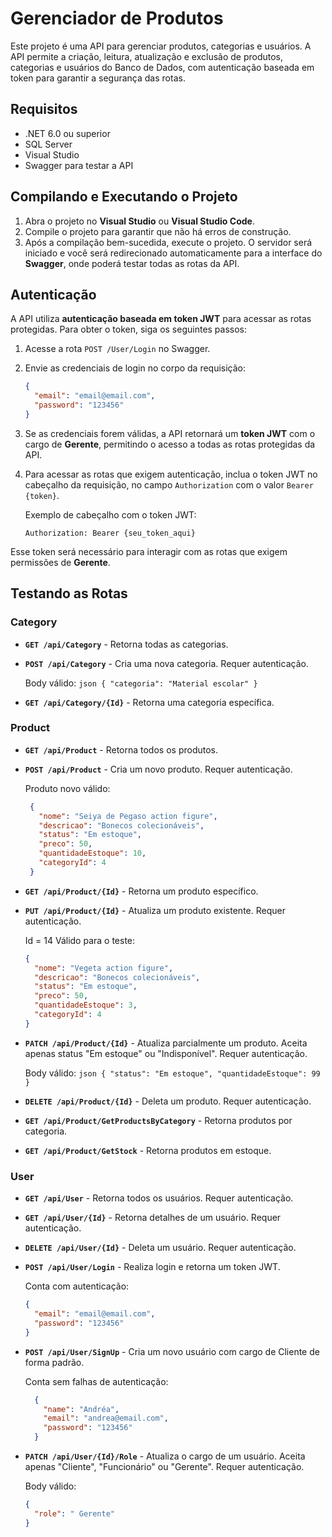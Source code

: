 # Gerenciador de Produtos

Este projeto é uma API para gerenciar produtos, categorias e usuários. A API permite a criação, leitura, atualização e exclusão de produtos, categorias e usuários do Banco de Dados, com autenticação baseada em token para garantir a segurança das rotas.

## Requisitos

- .NET 6.0 ou superior
- SQL Server
- Visual Studio
- Swagger para testar a API

## Compilando e Executando o Projeto

1. Abra o projeto no **Visual Studio** ou **Visual Studio Code**.
2. Compile o projeto para garantir que não há erros de construção.
3. Após a compilação bem-sucedida, execute o projeto. O servidor será iniciado e você será redirecionado automaticamente para a interface do **Swagger**, onde poderá testar todas as rotas da API.

## Autenticação

A API utiliza **autenticação baseada em token JWT** para acessar as rotas protegidas. Para obter o token, siga os seguintes passos:

1. Acesse a rota `POST /User/Login` no Swagger.
2. Envie as credenciais de login no corpo da requisição:

    ```json
    {
      "email": "email@email.com",
      "password": "123456"
    }
    ```

3. Se as credenciais forem válidas, a API retornará um **token JWT** com o cargo de **Gerente**, permitindo o acesso a todas as rotas protegidas da API.
4. Para acessar as rotas que exigem autenticação, inclua o token JWT no cabeçalho da requisição, no campo `Authorization` com o valor `Bearer {token}`.

    Exemplo de cabeçalho com o token JWT:

    ```
    Authorization: Bearer {seu_token_aqui}
    ```

Esse token será necessário para interagir com as rotas que exigem permissões de **Gerente**.

## Testando as Rotas

### Category

- **`GET /api/Category`** - Retorna todas as categorias.
- **`POST /api/Category`** - Cria uma nova categoria. Requer autenticação.

  Body válido:
      ```json
      {
      "categoria": "Material escolar"
      }
      ```
- **`GET /api/Category/{Id}`** - Retorna uma categoria específica.

### Product 

- **`GET /api/Product`** - Retorna todos os produtos.
- **`POST /api/Product`** - Cria um novo produto. Requer autenticação.

  Produto novo válido:
     ```json
      {
        "nome": "Seiya de Pegaso action figure",
        "descricao": "Bonecos colecionáveis",
        "status": "Em estoque",
        "preco": 50,
        "quantidadeEstoque": 10,
        "categoryId": 4
      }
     ```     
- **`GET /api/Product/{Id}`** - Retorna um produto específico.
- **`PUT /api/Product/{Id}`** - Atualiza um produto existente. Requer autenticação.

  Id = 14 Válido para o teste:
    ```json
    {
      "nome": "Vegeta action figure",
      "descricao": "Bonecos colecionáveis",
      "status": "Em estoque",
      "preco": 50,
      "quantidadeEstoque": 3,
      "categoryId": 4
    }
    ```

- **`PATCH /api/Product/{Id}`** - Atualiza parcialmente um produto. Aceita apenas status "Em estoque" ou "Indisponível". Requer autenticação.

  Body válido:
      ```json
      {
        "status": "Em estoque",
        "quantidadeEstoque": 99
      }
      ```
- **`DELETE /api/Product/{Id}`** - Deleta um produto. Requer autenticação.
- **`GET /api/Product/GetProductsByCategory`** - Retorna produtos por categoria.
- **`GET /api/Product/GetStock`** - Retorna produtos em estoque.

### User

- **`GET /api/User`** - Retorna todos os usuários. Requer autenticação.
- **`GET /api/User/{Id}`** - Retorna detalhes de um usuário. Requer autenticação.
- **`DELETE /api/User/{Id}`** - Deleta um usuário. Requer autenticação.
- **`POST /api/User/Login`** - Realiza login e retorna um token JWT.
  
  Conta com autenticação:
    ```json
    {
      "email": "email@email.com",
      "password": "123456"
    }
    ```
    
- **`POST /api/User/SignUp`** - Cria um novo usuário com cargo de Cliente de forma padrão.

  Conta sem falhas de autenticação:
  ```json
    {
      "name": "Andréa",
      "email": "andrea@email.com",
      "password": "123456"
    }
    ```
- **`PATCH /api/User/{Id}/Role`** - Atualiza o cargo de um usuário. Aceita apenas "Cliente", "Funcionário" ou "Gerente". Requer autenticação.
  
  Body válido:
    ```json
    {
      "role": " Gerente"
    }
    ```
